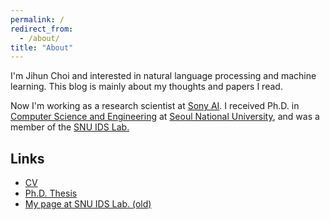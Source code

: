 ```yaml
---
permalink: /
redirect_from:
  - /about/
title: "About"
---
```


I'm Jihun Choi and interested in natural language processing and machine learning.
This blog is mainly about my thoughts and papers I read.

Now I'm working as a research scientist at [Sony AI](https://ai.sony).
I received Ph.D. in [Computer Science and Engineering](https://cse.snu.ac.kr) at [Seoul National University](https://snu.ac.kr), and was a member of the [SNU IDS Lab.](http://ids.snu.ac.kr)

## Links
- [CV](/files/cv.pdf)
- [Ph.D. Thesis](/files/phdthesis.pdf)
- [My page at SNU IDS Lab. (old)](http://ids.snu.ac.kr/site/members/A_Jihun_Choi.html)

